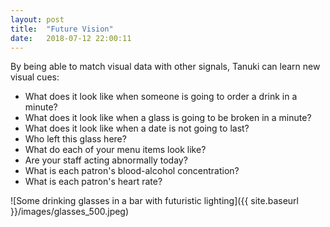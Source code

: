 ```yaml
---
layout: post
title:  "Future Vision"
date:   2018-07-12 22:00:11
---
```


By being able to match visual data with other signals, Tanuki can learn new visual cues:
* What does it look like when someone is going to order a drink in a minute?
* What does it look like when a glass is going to be broken in a minute?
* What does it look like when a date is not going to last?
* Who left this glass here?
* What do each of your menu items look like?
* Are your staff acting abnormally today?
* What is each patron's blood-alcohol concentration?
* What is each patron's heart rate?

![Some drinking glasses in a bar with futuristic lighting]({{ site.baseurl }}/images/glasses_500.jpeg)
